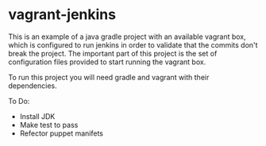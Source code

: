 vagrant-jenkins
===============

This is an example of a java gradle project with an available vagrant box, which is configured to run jenkins in order to validate that the commits don't break the project. 
The important part of this project is the set of configuration files provided to start running the vagrant box.


To run this project you will need gradle and vagrant with their dependencies. 

To Do:
 - Install JDK
 - Make test to pass
 - Refector puppet manifets 
